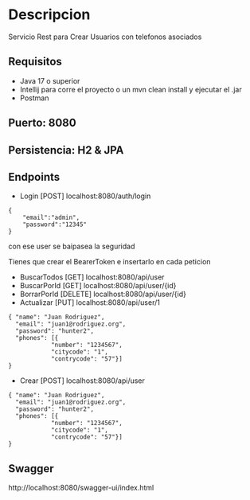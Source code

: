 # Descripcion
Servicio Rest para Crear Usuarios con telefonos asociados

## Requisitos
* Java 17 o superior
* Intellij para corre el proyecto o un mvn clean install y ejecutar el .jar
* Postman

## Puerto: 8080
## Persistencia: H2 & JPA


## Endpoints
* Login [POST] localhost:8080/auth/login
```
{
    "email":"admin",
    "password":"12345"
}
```
con ese user se baipasea la seguridad

Tienes que crear el BearerToken e insertarlo en cada peticion
* BuscarTodos [GET] localhost:8080/api/user
* BuscarPorId [GET] localhost:8080/api/user/{id}
* BorrarPorId [DELETE] localhost:8080/api/user/{id}
* Actualizar [PUT] localhost:8080/api/user/1
```
{ "name": "Juan Rodriguez",
  "email": "juan1@rodriguez.org",
  "password": "hunter2",
  "phones": [{
            "number": "1234567",
            "citycode": "1",
            "contrycode": "57"}]
}
```
* Crear [POST] localhost:8080/api/user
```
{ "name": "Juan Rodriguez",
  "email": "juan1@rodriguez.org",
  "password": "hunter2",
  "phones": [{
            "number": "1234567",
            "citycode": "1",
            "contrycode": "57"}]
}
```

## Swagger
http://localhost:8080/swagger-ui/index.html